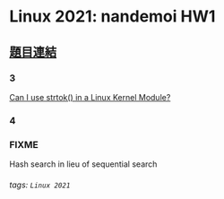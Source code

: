 # Linux 2021: nandemoi HW1

## [題目連結](https://hackmd.io/@sysprog/linux2021-summer-quiz1)  

### 3

[Can I use strtok() in a Linux Kernel Module?](https://stackoverflow.com/questions/2246618/can-i-use-strtok-in-a-linux-kernel-module)  

### 4

### FIXME 

Hash search in lieu of sequential search  

###### tags: `Linux 2021`  
